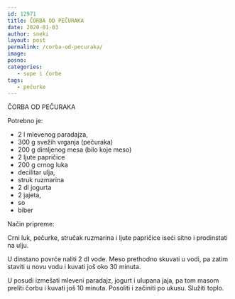 ```yaml
---
id: 12971
title: ČORBA OD PEČURAKA
date: 2020-01-03
author: sneki
layout: post
permalink: /corba-od-pecuraka/
image: 
posno: 
categories:
   - supe i čorbe
tags:
   - pečurke
---
```

ČORBA OD PEČURAKA

Potrebno je:

* 2 l mlevenog paradajza, 
* 300 g svežih vrganja (pečuraka)
* 200 g dimljenog mesa (bilo koje meso)
* 2 ljute papričice
* 200 g crnog luka
* decilitar ulja,
* struk ruzmarina
* 2 dl jogurta
* 2 jajeta,
* so
* biber

 

Način pripreme:

Crni luk, pečurke, stručak ruzmarina i ljute papričice iseći sitno i prodinstati na ulju. 

U dinstano povrće naliti 2 dl vode. Meso prethodno skuvati u vodi, pa zatim staviti u novu vodu i kuvati još oko 30 minuta.

U posudi izmešati mleveni paradajz, jogurt i ulupana jaja, pa tom masom preliti čorbu i kuvati još 10 minuta. Posoliti i začiniti po ukusu. Služiti toplo.
  

